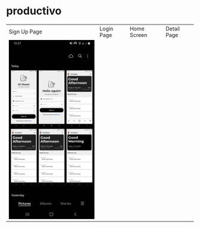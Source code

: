 # productivo

<table>
  <tr>
    <td>Sign Up Page</td>
     <td>Login Page</td>
     <td>Home Screen</td>
     <td>Detail Page</td>

  </tr>
  <tr>
    <td><img src="assets/images/screens.jpg" width=270 height=480></td>


  </tr>
 </table>
